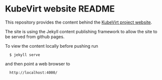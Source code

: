 KubeVirt website README
=======================

This repository provides the content behind the [KubeVirt project
website](http://kubevirt.io).

The site is using the Jekyll content publishing framework to allow the site to
be served from github pages.

To view the content locally before pushing run

```
  $ jekyll serve
```

and then point a web browser to

```
  http://localhost:4000/
```
